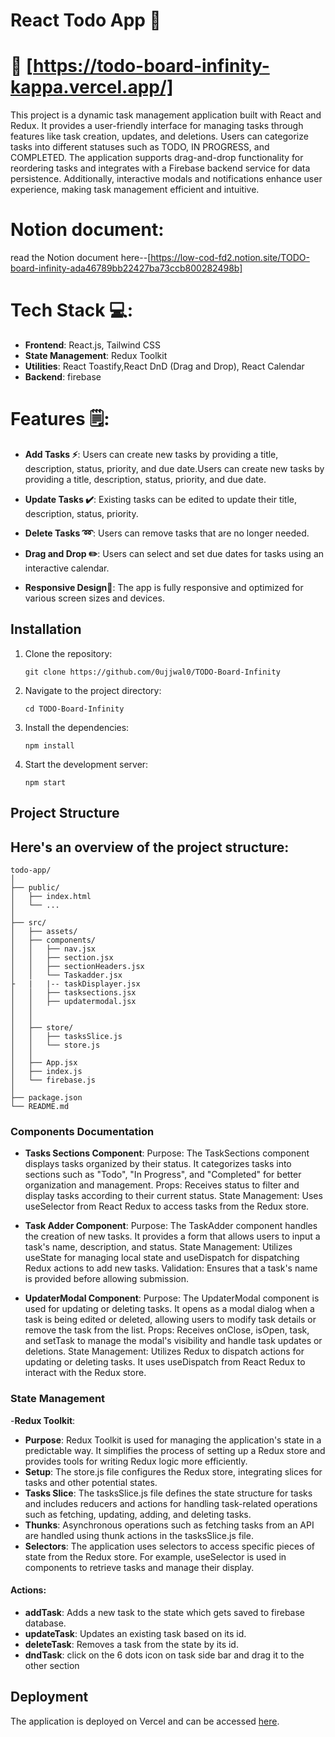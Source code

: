# React Todo App 📝

# 🔗 [https://todo-board-infinity-kappa.vercel.app/]

This project is a dynamic task management application built with React and Redux. It provides a user-friendly interface for managing tasks through features like task creation, updates, and deletions. Users can categorize tasks into different statuses such as TODO, IN PROGRESS, and COMPLETED. The application supports drag-and-drop functionality for reordering tasks and integrates with a Firebase backend service for data persistence. Additionally, interactive modals and notifications enhance user experience, making task management efficient and intuitive.

# Notion document:

  read the Notion document here--[https://low-cod-fd2.notion.site/TODO-board-infinity-ada46789bb22427ba73ccb800282498b]

# Tech Stack 💻:

- **Frontend**: React.js, Tailwind CSS
- **State Management**: Redux Toolkit
- **Utilities**: React Toastify,React DnD (Drag and Drop), React Calendar
- **Backend**: firebase
# Features 🗒:

- **Add Tasks ⚡**: Users can create new tasks by providing a title, description, status, priority, and due date.Users can create new tasks by providing a title, description, status, priority, and due date.
- **Update Tasks ✔️**: Existing tasks can be edited to update their title, description, status, priority.
- **Delete Tasks ➿**:  Users can remove tasks that are no longer needed.

- **Drag and Drop ✏️**: Users can select and set due dates for tasks using an interactive calendar.
- **Responsive Design📱**: The app is fully responsive and optimized for various screen sizes and devices.

## Installation

1. Clone the repository:
   ```
   git clone https://github.com/0ujjwal0/TODO-Board-Infinity
   ```
2. Navigate to the project directory:
   ```
   cd TODO-Board-Infinity
   ```
3. Install the dependencies:
   ```
   npm install
   ```
4. Start the development server:
   ```
   npm start
   ```

## Project Structure

## Here's an overview of the project structure:

```
todo-app/
│
├── public/
│   ├── index.html
│   └── ...
│
├── src/
│   ├── assets/
│   ├── components/
│   │   ├── nav.jsx
│   │   ├── section.jsx
│   │   ├── sectionHeaders.jsx
│   │   └── Taskadder.jsx
├   |   |-- taskDisplayer.jsx
│   │   ├── tasksections.jsx
│   │   ├── updatermodal.jsx
│   │    
│   │
│   ├── store/
│   │   ├── tasksSlice.js
│   │   └── store.js
│   │
│   ├── App.jsx
│   ├── index.js
│   └── firebase.js
│
├── package.json
└── README.md
```

### **Components Documentation**

- **Tasks Sections Component**:
  Purpose: The TaskSections component displays tasks organized by their status. It categorizes tasks into sections such as "Todo", "In Progress", and "Completed" for better organization and management.
  Props: Receives status to filter and display tasks according to their current status.
  State Management: Uses useSelector from React Redux to access tasks from the Redux store.

- **Task Adder Component**:
  Purpose: The TaskAdder component handles the creation of new tasks. It provides a form that allows users to input a task's name, description, and status.
  State Management: Utilizes useState for managing local state and useDispatch for dispatching Redux actions to add new tasks.
  Validation: Ensures that a task's name is provided before allowing submission.
- **UpdaterModal Component**:
  Purpose: The UpdaterModal component is used for updating or deleting tasks. It opens as a modal dialog when a task is being edited or deleted, allowing users to modify task details or remove the task 
  from the list.
  Props: Receives onClose, isOpen, task, and setTask to manage the modal's visibility and handle task updates or deletions.
  State Management: Utilizes Redux to dispatch actions for updating or deleting tasks. It uses useDispatch from React Redux to interact with the Redux store.

### **State Management**

-**Redux Toolkit**:

- **Purpose**: Redux Toolkit is used for managing the application's state in a predictable way. It simplifies the process of setting up a Redux store and provides tools for writing Redux logic more efficiently.
- **Setup**: The store.js file configures the Redux store, integrating slices for tasks and other potential states.
- **Tasks Slice**: The tasksSlice.js file defines the state structure for tasks and includes reducers and actions for handling task-related operations such as fetching, updating, adding, and deleting tasks.
- **Thunks**: Asynchronous operations such as fetching tasks from an API are handled using thunk actions in the tasksSlice.js file.
- **Selectors**: The application uses selectors to access specific pieces of state from the Redux store. For example, useSelector is used in components to retrieve tasks and manage their display.


#### Actions:

- **addTask**: Adds a new task to the state which gets saved to firebase database.
- **updateTask**: Updates an existing task based on its id.
- **deleteTask**: Removes a task from the state by its id.
- **dndTask**: click on the 6 dots icon on task side bar and drag it to the other section
## Deployment

The application is deployed on Vercel and can be accessed [here](https://todo-board-infinity-kappa.vercel.app/).
